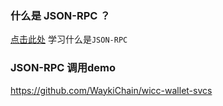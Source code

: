 ### 什么是 JSON-RPC ？
[点击此处](https://www.jsonrpc.org/) 学习什么是`JSON-RPC`


### JSON-RPC 调用demo 
https://github.com/WaykiChain/wicc-wallet-svcs


